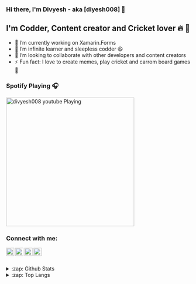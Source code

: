 ### Hi there, I'm Divyesh - aka [diyesh008] 👋 

## I'm Codder, Content creator and Cricket lover :fire: :rocket:
- 🔭  I’m currently working on Xamarin.Forms
- 🌱  I’m infinite learner and sleepless codder :laughing: 
- 👯  I’m looking to collaborate with other developers and content creators 
- ⚡  Fun fact: I love to create memes, play cricket and carrom board games :star2:

### Spotify Playing 🎧
[<img src="https://now-playing-codestackr.vercel.app/api/spotify-playing" alt="divyesh008 youtube Playing" width="350" />](https://open.spotify.com/user/kefsf6glmv2jh60syrzau56lb)

### Connect with me:

[<img align="left" alt="divyesh008 | YouTube" width="22px" src="https://cdn.jsdelivr.net/npm/simple-icons@v3/icons/youtube.svg" />][youtube]
[<img align="left" alt="divyesh008 | Twitter" width="22px" src="https://cdn.jsdelivr.net/npm/simple-icons@v3/icons/twitter.svg" />][twitter]
[<img align="left" alt="divyesh008 | LinkedIn" width="22px" src="https://cdn.jsdelivr.net/npm/simple-icons@v3/icons/linkedin.svg" />][linkedin]
[<img align="left" alt="divyesh008 | StackOverflow " width="22px" src="https://cdn.jsdelivr.net/npm/simple-icons@v3/icons/stackoverflow.svg" />][stackoverflow]

<br /><br />



<details>
  <summary>:zap: Github Stats</summary>

  ![Divyesh's github stats](https://github-readme-stats.vercel.app/api?username=divyesh008&show_icons=true&theme=merko)

 <!-- <img align="left" alt="divyesh008's Github Stats" src="https://github-readme-stats.codestackr.vercel.app/api?username=divyesh008&show_icons=true&hide_border=true" />-->

</details>

<details>
  <summary>:zap: Top Langs</summary>

  [![Top Langs](https://github-readme-stats.vercel.app/api/top-langs/?username=divyesh008&layout=compact)](https://github.com/divyesh008/github-readme-stats)

</details>




[website]: https://codeSTACKr.com
[twitter]: https://twitter.com/medivyesh23
[youtube]: https://www.youtube.com/channel/UCvEm37m-JpTxpUo7N8ROJNw
[instagram]: https://instagram.com/codeSTACKr
[linkedin]: https://www.linkedin.com/in/divyesh-bhatt-9247b7119
[stackoverflow]: https://stackoverflow.com/users/4841439/divyesh-08




<!--
**divyesh008/divyesh008** is a ✨ _special_ ✨ repository because its `README.md` (this file) appears on your GitHub profile.

- 📫 How to reach me: ...
Here are some ideas to get you started:


-->
